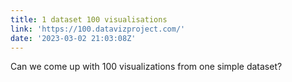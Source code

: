 ```yaml
---
title: 1 dataset 100 visualisations
link: 'https://100.datavizproject.com/'
date: '2023-03-02 21:03:08Z'
---
```


﻿Can we come up with 100 visualizations from one simple dataset?
